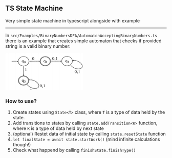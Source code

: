 ## TS State Machine
Very simple state machine in typescript alongside with example

------

In `src/Examples/BinaryNumbersDFA/AutomatonAcceptingBinaryNumbers.ts` there is an example that creates simple automaton that checks if provided string is a valid binary number:

![Automaton](img/AcceptingBinaryNumbersAutomaton.png)

### How to use?
1. Create states using `State<T>` class, where `T` is a type of data held by the state.
2. Add transitions to states by calling `state.addTransition<K>` function, where `K` is a type of data held by next state
3. (optional) Restet data of initial state by calling `state.resetState` function
4. `let finalState = await state.startWork()` (mind infinite calculations though!)
5. Check what happend by calling `finishState.finishType()`
